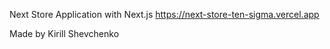 Next Store Application with Next.js https://next-store-ten-sigma.vercel.app

Made by Kirill Shevchenko

